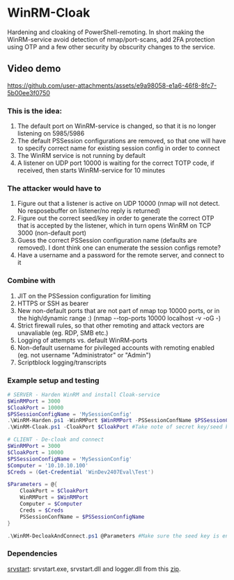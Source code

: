 # WinRM-Cloak
Hardening and cloaking of PowerShell-remoting. In short making the WinRM-service avoid detection of nmap/port-scans, add 2FA protection using OTP and a few other security by obscurity changes to the service.

## Video demo

https://github.com/user-attachments/assets/e9a98058-e1a6-46f8-8fc7-5b00ee3f0750


### This is the idea:
1. The default port on WinRM-service is changed, so that it is no longer listening on 5985/5986
2. The default PSSession configurations are removed, so that one will have to specify correct name for existing session config in order to connect
3. The WinRM service is not running by default
4. A listener on UDP port 10000 is waiting for the correct TOTP code, if received, then starts WinRM-service for 10 minutes

### The attacker would have to
1. Figure out that a listener is active on UDP 10000 (nmap will not detect. No resposebuffer on listener/no reply is returned)
2. Figure out the correct seed/key in order to generate the correct OTP that is accepted by the listener, which in turn opens WinRM on TCP 3000 (non-default port)
3. Guess the correct PSSession configuration name (defaults are removed). I dont think one can enumerate the session configs remote?
4. Have a username and a password for the remote server, and connect to it

### Combine with
1. JIT on the PSSession configuration for limiting
2. HTTPS or SSH as bearer
3. New non-default ports that are not part of nmap top 10000 ports, or in the high/dynamic range :) (nmap --top-ports 10000 localhost -v -oG -)
4. Strict firewall rules, so that other remoting and attack vectors are unavaliable (eg. RDP, SMB etc.)
5. Logging of attempts vs. default WinRM-ports
6. Non-default username for pivileged accounts with remoting enabled (eg. not username "Administrator" or "Admin")
7. Scriptblock logging/transcripts

### Example setup and testing
```PowerShell
# SERVER - Harden WinRM and install Cloak-service
$WinRMPort = 3000
$CloakPort = 10000
$PSSessionConfigName = 'MySessionConfig'
.\WinRM-Harden.ps1 -WinRMPort $WinRMPort -PSSessionConfName $PSSessionConfigName -Harden
.\WinRM-Cloak.ps1 -CloakPort $CloakPort #Take note of secret key/seed key for TOTP from console, or get from "WinRM-Cloak-Service.ini" after install.

# CLIENT - De-cloak and connect
$WinRMPort = 3000
$CloakPort = 10000
$PSSessionConfigName = 'MySessionConfig'
$Computer = '10.10.10.100'
$Creds = (Get-Credential 'WinDev2407Eval\Test')

$Parameters = @{
    CloakPort = $CloakPort
    WinRMPort = $WinRMPort
    Computer = $Computer
    Creds = $Creds
    PSSessionConfName = $PSSessionConfigName
}

.\WinRM-DecloakAndConnect.ps1 @Parameters #Make sure the seed key is entered into an authenticator, so that you have your OTP ready (or send the key itself using TOTPSecreyKey-parameter)
```

### Dependencies
[srvstart](https://github.com/rozanski/srvstart/blob/master/srvstart/srvstart_run.v110.zip): srvstart.exe, srvstart.dll and logger.dll from this [zip](https://github.com/rozanski/srvstart/blob/master/srvstart/srvstart_run.v110.zip).
